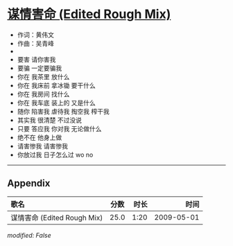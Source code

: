 # [谋情害命 (Edited Rough Mix)](https://music.163.com/song?id=473058078)

* 作词：黄伟文
* 作曲：吴青峰
* 
* 要害 请你害我
* 要骗 一定要骗我
* 你在 我茶里 放什么
* 你在 我床前 拿冰锄 要干什么
* 你在 我房间 找什么
* 你在 我车底 装上的 又是什么
* 随你 陷害我 虐待我 掏空我 榨干我
* 其实我 很清楚 不过没说
* 只要 答应我 你对我 无论做什么
* 绝不在 他身上做
* 请害惨我 请害惨我
* 你放过我 日子怎么过 wo no


---

## Appendix

|歌名|分数|时长|时间|
|:---|:---:|---:|---:|
|谋情害命 (Edited Rough Mix)|25.0|1:20|2009-05-01

*modified: False*
